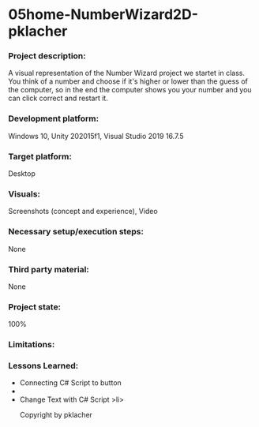 # 05home-NumberWizard2D-pklacher

### Project description: 
A visual representation of the Number Wizard project we startet in class. You think of a number and choose if it's higher or lower than the guess of the computer, so in the end the computer shows you your number and you can click correct and restart it. 

### Development platform: 
Windows 10, Unity 202015f1, Visual Studio 2019 16.7.5

### Target platform: 
Desktop

### Visuals: 
Screenshots (concept and experience), Video

### Necessary setup/execution steps: 
None

### Third party material: 
None

### Project state: 
100%

### Limitations: 

### Lessons Learned: 
<ul>
  <li> Connecting C# Script to button <li>
  <li> Change Text with C# Script >li>


Copyright by pklacher


